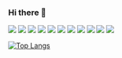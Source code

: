 ### Hi there 👋

<!--
**doyouee/doyouee** is a ✨ _special_ ✨ repository because its `README.md` (this file) appears on your GitHub profile.

Here are some ideas to get you started:

- 🔭 I’m currently working on ...
- 🌱 I’m currently learning ...
- 👯 I’m looking to collaborate on ...
- 🤔 I’m looking for help with ...
- 💬 Ask me about ...
- 📫 How to reach me: ...
- 😄 Pronouns: ...
- ⚡ Fun fact: ...
-->

<img src="https://capsule-render.vercel.app/api?type=cylinder&color=0:FFE5F5,100:FFF7DC&height=300&section=header&text=doyouee%20Github!&fontSize=90&animation=blink" />


<img src="https://img.shields.io/badge/MySQL-4479A1?style=flat&logo=MySQL&logoColor=white"/>
<img src="https://img.shields.io/badge/MySQL-4479A1?style=plastic&logo=MySQL&logoColor=white"/>
<img src="https://img.shields.io/badge/Spring Boot-6DB33F?style=flat&logo=Spring Boot&logoColor=white"/>
<img src="https://img.shields.io/badge/Visual Studio Code-007ACC?style=flat&logo=Visual Studio Code&logoColor=white"/>
<img src="https://img.shields.io/badge/Eclipse IDE-2C2255?style=flat&logo=Eclipse IDE&logoColor=white"/>
<img src="https://img.shields.io/badge/HTML5-E34F26?style=flat&logo=HTML5&logoColor=white"/>
<img src="https://img.shields.io/badge/Apache Tomcat-F8DC75?style=flat&logo=Apache Tomcat&logoColor=white"/>
<img src="https://img.shields.io/badge/GitHub-181717?style=flat&logo=GitHub&logoColor=white"/>
<img src="https://img.shields.io/badge/Notion-000000?style=flat&logo=Notion&logoColor=white"/>
<img src="https://img.shields.io/badge/React-61DAFB?style=flat&logo=React&logoColor=white"/>




[![Top Langs](https://github-readme-stats.vercel.app/api/top-langs/?username=doyouee&layout=compact)](https://github.com/doyouee/github-readme-stats)
